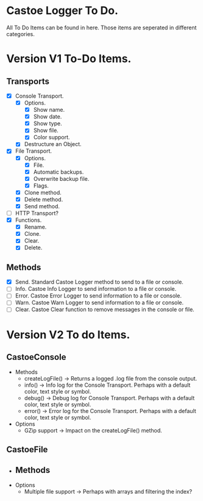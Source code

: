 # Castoe Logger To Do.

All To Do Items can be found in here. Those items are seperated in different categories.

# Version V1 To-Do Items.

## Transports
- [x] Console Transport.
	- [x] Options.
		- [x] Show name.
		- [x] Show date.
		- [x] Show type.
		- [x] Show file.
		- [x] Color support.
	- [x] Destructure an Object.
- [x] File Transport.
	- [x] Options.
		- [x] File.
		- [x] Automatic backups.
		- [x] Overwrite backup file.
		- [x] Flags.
	- [x] Clone method.
	- [x] Delete method.
	- [x] Send method.
- [ ] HTTP Transport?
- [x] Functions.
	- [x] Rename.
	- [x] Clone.
	- [x] Clear.
	- [x] Delete.

## Methods
- [x] Send. Standard Castoe Logger method to send to a file or console.
- [ ] Info. Castoe Info Logger to send information to a file or console.
- [ ] Error. Castoe Error Logger to send information to a file or console.
- [ ] Warn. Castoe Warn Logger to send information to a file or console.
- [ ] Clear. Castoe Clear function to remove messages in the console or file.

# Version V2 To do Items.

## CastoeConsole
- Methods
  - createLogFile() -> Returns a logged .log file from the console output.
  - info() -> Info log for the Console Transport. Perhaps with a default color, text style or symbol.
  - debug() -> Debug log for Console Transport. Perhaps with a default color, text style or symbol.
  - error() -> Error log for the Console Transport. Perhaps with a default color, text style or symbol.
- Options
  - GZip support -> Impact on the createLogFile() method.

## CastoeFile
- Methods
  - 
- Options
  - Multiple file support -> Perhaps with arrays and filtering the index?